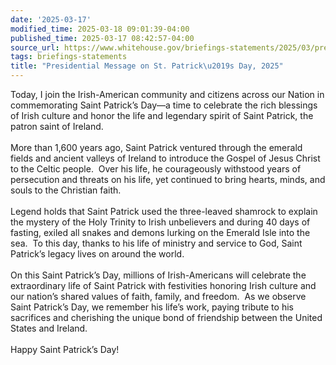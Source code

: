 ```yaml
---
date: '2025-03-17'
modified_time: 2025-03-18 09:01:39-04:00
published_time: 2025-03-17 08:42:57-04:00
source_url: https://www.whitehouse.gov/briefings-statements/2025/03/presidential-message-on-st-patricks-day-2025/
tags: briefings-statements
title: "Presidential Message on St. Patrick\u2019s Day, 2025"
---
```

 
Today, I join the Irish-American community and citizens across our
Nation in commemorating Saint Patrick’s Day—a time to celebrate the rich
blessings of Irish culture and honor the life and legendary spirit of
Saint Patrick, the patron saint of Ireland.  
   
More than 1,600 years ago, Saint Patrick ventured through the emerald
fields and ancient valleys of Ireland to introduce the Gospel of Jesus
Christ to the Celtic people.  Over his life, he courageously withstood
years of persecution and threats on his life, yet continued to bring
hearts, minds, and souls to the Christian faith.  
   
Legend holds that Saint Patrick used the three-leaved shamrock to
explain the mystery of the Holy Trinity to Irish unbelievers and during
40 days of fasting, exiled all snakes and demons lurking on the Emerald
Isle into the sea.  To this day, thanks to his life of ministry and
service to God, Saint Patrick’s legacy lives on around the world.  
   
On this Saint Patrick’s Day, millions of Irish-Americans will celebrate
the extraordinary life of Saint Patrick with festivities honoring Irish
culture and our nation’s shared values of faith, family, and freedom. 
As we observe Saint Patrick’s Day, we remember his life’s work, paying
tribute to his sacrifices and cherishing the unique bond of friendship
between the United States and Ireland.  
   
Happy Saint Patrick’s Day!
